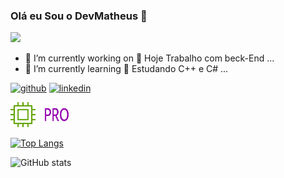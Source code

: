 ### Olá eu Sou o DevMatheus 👋
![](https://www.alura.com.br/artigos/assets/hello-world-em-varias-linguagens/imagem1.gif)


- 🔭 I’m currently working on 🔭 Hoje Trabalho com beck-End ...  
- 🌱 I’m currently learning 🌱 Estudando C++ e C# ...  



[<img src='https://cdn.jsdelivr.net/npm/simple-icons@3.0.1/icons/github.svg' alt='github' height='40'>](https://github.com/MatheusFraga21)  [<img src='https://cdn.jsdelivr.net/npm/simple-icons@3.0.1/icons/linkedin.svg' alt='linkedin' height='40'>](https://www.linkedin.com/in/matheus-fraga-dev/)  



<a href='https://docs.github.com/en/developers'><img src='https://raw.githubusercontent.com/acervenky/animated-github-badges/master/assets/devbadge.gif' width='40' height='40'></a> <a href='https://github.com/pricing'><img src='https://raw.githubusercontent.com/acervenky/animated-github-badges/master/assets/pro.gif' width='40' height='40'></a> 
  
[![Top Langs](https://github-readme-stats.vercel.app/api/top-langs/?username=MatheusFraga21)](https://github.com/anuraghazra/github-readme-stats)

![GitHub stats](https://github-readme-stats.vercel.app/api?username=MatheusFraga21&show_icons=true)  


          
